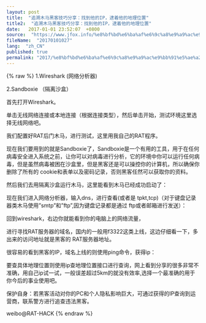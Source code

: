 ```yaml
---
layout: post
title:  "追溯木马黑客技巧分享：找到他的IP，逮着他的地理位置"
title2:  "追溯木马黑客技巧分享：找到他的IP，逮着他的地理位置"
date:   2017-01-01 23:52:07  +0800
source:  "https://www.jfox.info/%e8%bf%bd%e6%ba%af%e6%9c%a8%e9%a9%ac%e9%bb%91%e5%ae%a2%e6%8a%80%e5%b7%a7%e5%88%86%e4%ba%ab-%e6%89%be%e5%88%b0%e4%bb%96%e7%9a%84ip-%e9%80%ae%e7%9d%80%e4%bb%96%e7%9a%84%e5%9c%b0%e7%90%86%e4%bd%8d.html"
fileName:  "20170101027"
lang:  "zh_CN"
published: true
permalink: "2017/%e8%bf%bd%e6%ba%af%e6%9c%a8%e9%a9%ac%e9%bb%91%e5%ae%a2%e6%8a%80%e5%b7%a7%e5%88%86%e4%ba%ab-%e6%89%be%e5%88%b0%e4%bb%96%e7%9a%84ip-%e9%80%ae%e7%9d%80%e4%bb%96%e7%9a%84%e5%9c%b0%e7%90%86%e4%bd%8d.html"
---
```

{% raw %}
1.Wireshark (网络分析器)

2.Sandboxie （隔离沙盒）

首先打开Wireshark。

单击无线网络连接或本地连接（根据连接类型），然后单击开始，测试环境这里选择无线网络吧。

我们配置好RAT后门木马，进行测试，这里用我自己的RAT程序。

现在我们要用到的就是Sandboxie了，Sandboxie是一个有用的工具，用于在任何病毒安全进入系统之前，让你可以对病毒进行分析，它的环境中你可以运行任何病毒，但是虽然病毒被困在沙盒里，但是黑客还是可以操控你的计算机，所以确保你删除了所有的 cookie和表单以及密码记录，否则黑客任然可以获取你的资料。

然后我们去用隔离沙盒运行木马，这里能看到木马已经成功启动了：

现在我们进入网络分析器，输入dns，进行查看(或者是 tpkt,tcp)（对于键盘记录器类木马使用”smtp”和”ftp”,因为键盘记录都是通过 ftp或者邮箱进行发送）：

回到wireshark，右边你就能看到你的电脑上的网络流量，

进行寻找RAT服务器的域名，国内的一般用f3322这类上线，这边仔细看一下，多出来的访问地址就是黑客的 RAT服务器地址。

很容易的看到黑客的IP，域名上线的则使用ping命令，获得ip：

要查具体地理位置则使用ip查地理位置接口进行查询，网上看到分享的很多非常不准确，用自己ip试一试，一般误差超过5km的就没有效率,选择一个最准确的用于你今后的事业使用吧。

保护自身：若黑客活动对你的PC和个人隐私影响巨大，可通过获得的IP查询到运营商，联系警方进行追查违法黑客。

weibo@RAT-HACK
{% endraw %}